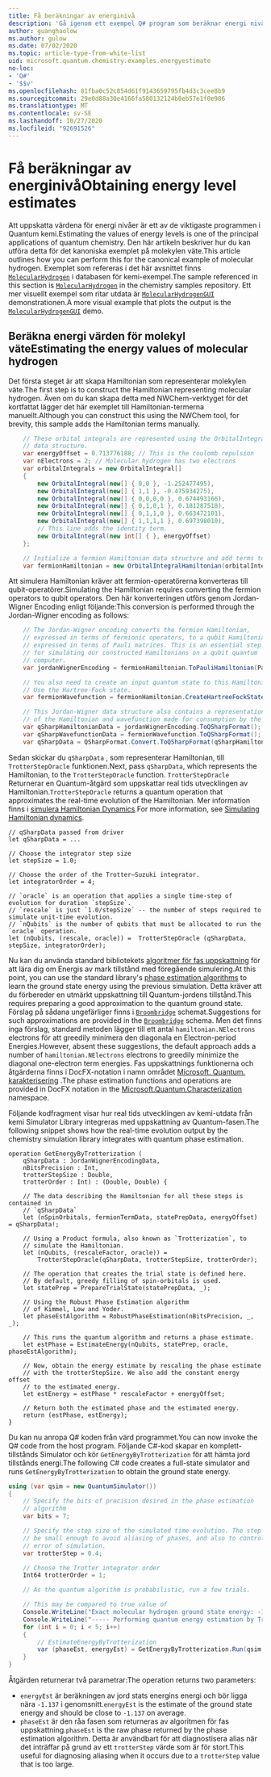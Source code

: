 ```yaml
---
title: Få beräkningar av energinivå
description: 'Gå igenom ett exempel Q# program som beräknar energi nivå värden för molekyl väte.'
author: guanghaolow
ms.author: gulow
ms.date: 07/02/2020
ms.topic: article-type-from-white-list
uid: microsoft.quantum.chemistry.examples.energyestimate
no-loc:
- 'Q#'
- '$$v'
ms.openlocfilehash: 81fba0c52c854d61f9143659795fb4d3c3cee8b9
ms.sourcegitcommit: 29e0d88a30e4166fa580132124b0eb57e1f0e986
ms.translationtype: MT
ms.contentlocale: sv-SE
ms.lasthandoff: 10/27/2020
ms.locfileid: "92691526"
---
```

# <a name="obtaining-energy-level-estimates"></a><span data-ttu-id="bd139-103">Få beräkningar av energinivå</span><span class="sxs-lookup"><span data-stu-id="bd139-103">Obtaining energy level estimates</span></span>
<span data-ttu-id="bd139-104">Att uppskatta värdena för energi nivåer är ett av de viktigaste programmen i Quantum kemi.</span><span class="sxs-lookup"><span data-stu-id="bd139-104">Estimating the values of energy levels is one of the principal applications of quantum chemistry.</span></span> <span data-ttu-id="bd139-105">Den här artikeln beskriver hur du kan utföra detta för det kanoniska exemplet på molekylen väte.</span><span class="sxs-lookup"><span data-stu-id="bd139-105">This article outlines how you can perform this for the canonical example of molecular hydrogen.</span></span> <span data-ttu-id="bd139-106">Exemplet som refereras i det här avsnittet finns [`MolecularHydrogen`](https://github.com/microsoft/Quantum/tree/main/samples/chemistry/MolecularHydrogen) i databasen för kemi-exempel.</span><span class="sxs-lookup"><span data-stu-id="bd139-106">The sample referenced in this section is [`MolecularHydrogen`](https://github.com/microsoft/Quantum/tree/main/samples/chemistry/MolecularHydrogen) in the chemistry samples repository.</span></span> <span data-ttu-id="bd139-107">Ett mer visuellt exempel som ritar utdata är [`MolecularHydrogenGUI`](https://github.com/microsoft/Quantum/tree/main/samples/chemistry/MolecularHydrogenGUI) demonstrationen.</span><span class="sxs-lookup"><span data-stu-id="bd139-107">A more visual example that plots the output is the [`MolecularHydrogenGUI`](https://github.com/microsoft/Quantum/tree/main/samples/chemistry/MolecularHydrogenGUI) demo.</span></span>

## <a name="estimating-the-energy-values-of-molecular-hydrogen"></a><span data-ttu-id="bd139-108">Beräkna energi värden för molekyl väte</span><span class="sxs-lookup"><span data-stu-id="bd139-108">Estimating the energy values of molecular hydrogen</span></span>

<span data-ttu-id="bd139-109">Det första steget är att skapa Hamiltonian som representerar molekylen väte.</span><span class="sxs-lookup"><span data-stu-id="bd139-109">The first step is to construct the Hamiltonian representing molecular hydrogen.</span></span> <span data-ttu-id="bd139-110">Även om du kan skapa detta med NWChem-verktyget för det kortfattat lägger det här exemplet till Hamiltonian-termerna manuellt.</span><span class="sxs-lookup"><span data-stu-id="bd139-110">Although you can construct this using the NWChem tool, for brevity, this sample adds the Hamiltonian terms manually.</span></span>

```csharp
    // These orbital integrals are represented using the OrbitalIntegral
    // data structure.
    var energyOffset = 0.713776188; // This is the coulomb repulsion
    var nElectrons = 2; // Molecular hydrogen has two electrons
    var orbitalIntegrals = new OrbitalIntegral[]
    {
        new OrbitalIntegral(new[] { 0,0 }, -1.252477495),
        new OrbitalIntegral(new[] { 1,1 }, -0.475934275),
        new OrbitalIntegral(new[] { 0,0,0,0 }, 0.674493166),
        new OrbitalIntegral(new[] { 0,1,0,1 }, 0.181287518),
        new OrbitalIntegral(new[] { 0,1,1,0 }, 0.663472101),
        new OrbitalIntegral(new[] { 1,1,1,1 }, 0.697398010),
        // This line adds the identity term.
        new OrbitalIntegral(new int[] { }, energyOffset)
    };

    // Initialize a fermion Hamiltonian data structure and add terms to it.
    var fermionHamiltonian = new OrbitalIntegralHamiltonian(orbitalIntegrals).ToFermionHamiltonian();
```

<span data-ttu-id="bd139-111">Att simulera Hamiltonian kräver att fermion-operatörerna konverteras till qubit-operatörer.</span><span class="sxs-lookup"><span data-stu-id="bd139-111">Simulating the Hamiltonian requires converting the fermion operators to qubit operators.</span></span> <span data-ttu-id="bd139-112">Den här konverteringen utförs genom Jordan-Wigner Encoding enligt följande:</span><span class="sxs-lookup"><span data-stu-id="bd139-112">This conversion is performed through the Jordan-Wigner encoding as follows:</span></span>

```csharp
    // The Jordan-Wigner encoding converts the fermion Hamiltonian, 
    // expressed in terms of fermionic operators, to a qubit Hamiltonian,
    // expressed in terms of Pauli matrices. This is an essential step
    // for simulating our constructed Hamiltonians on a qubit quantum
    // computer.
    var jordanWignerEncoding = fermionHamiltonian.ToPauliHamiltonian(Pauli.QubitEncoding.JordanWigner);

    // You also need to create an input quantum state to this Hamiltonian.
    // Use the Hartree-Fock state.
    var fermionWavefunction = fermionHamiltonian.CreateHartreeFockState(nElectrons);

    // This Jordan-Wigner data structure also contains a representation 
    // of the Hamiltonian and wavefunction made for consumption by the Q# operations.
    var qSharpHamiltonianData = jordanWignerEncoding.ToQSharpFormat();
    var qSharpWavefunctionData = fermionWavefunction.ToQSharpFormat();
    var qSharpData = QSharpFormat.Convert.ToQSharpFormat(qSharpHamiltonianData, qSharpWavefunctionData);
```

<span data-ttu-id="bd139-113">Sedan skickar du `qSharpData` , som representerar Hamiltonian, till `TrotterStepOracle` funktionen.</span><span class="sxs-lookup"><span data-stu-id="bd139-113">Next, pass `qSharpData`, which represents the Hamiltonian, to the `TrotterStepOracle` function.</span></span> <span data-ttu-id="bd139-114">`TrotterStepOracle` Returnerar en Quantum-åtgärd som uppskattar real tids utvecklingen av Hamiltonian.</span><span class="sxs-lookup"><span data-stu-id="bd139-114">`TrotterStepOracle` returns a quantum operation that approximates the real-time evolution of the Hamiltonian.</span></span> <span data-ttu-id="bd139-115">Mer information finns i [simulera Hamiltonian Dynamics](xref:microsoft.quantum.chemistry.concepts.simulationalgorithms).</span><span class="sxs-lookup"><span data-stu-id="bd139-115">For more information, see [Simulating Hamiltonian dynamics](xref:microsoft.quantum.chemistry.concepts.simulationalgorithms).</span></span>

```qsharp
// qSharpData passed from driver
let qSharpData = ... 

// Choose the integrator step size
let stepSize = 1.0;

// Choose the order of the Trotter—Suzuki integrator.
let integratorOrder = 4;

// `oracle` is an operation that applies a single time-step of evolution for duration `stepSize`.
// `rescale` is just `1.0/stepSize` -- the number of steps required to simulate unit-time evolution.
// `nQubits` is the number of qubits that must be allocated to run the `oracle` operation.
let (nQubits, (rescale, oracle)) =  TrotterStepOracle (qSharpData, stepSize, integratorOrder);
```

<span data-ttu-id="bd139-116">Nu kan du använda standard bibliotekets [algoritmer för fas uppskattning](xref:microsoft.quantum.libraries.characterization) för att lära dig om Energis av mark tillstånd med föregående simulering.</span><span class="sxs-lookup"><span data-stu-id="bd139-116">At this point, you can use the standard library's [phase estimation algorithms](xref:microsoft.quantum.libraries.characterization) to learn the ground state energy using the previous simulation.</span></span> <span data-ttu-id="bd139-117">Detta kräver att du förbereder en utmärkt uppskattning till Quantum-jordens tillstånd.</span><span class="sxs-lookup"><span data-stu-id="bd139-117">This requires preparing a good approximation to the quantum ground state.</span></span> <span data-ttu-id="bd139-118">Förslag på sådana ungefärliger finns i [`Broombridge`](xref:microsoft.quantum.libraries.chemistry.schema.broombridge) schemat.</span><span class="sxs-lookup"><span data-stu-id="bd139-118">Suggestions for such approximations are provided in the [`Broombridge`](xref:microsoft.quantum.libraries.chemistry.schema.broombridge) schema.</span></span> <span data-ttu-id="bd139-119">Men det finns inga förslag, standard metoden lägger till ett antal `hamiltonian.NElectrons` electrons för att greedily minimera den diagonala en Electron-period Energies.</span><span class="sxs-lookup"><span data-stu-id="bd139-119">However, absent these suggestions, the default approach adds a number of `hamiltonian.NElectrons` electrons to greedily minimize the diagonal one-electron term energies.</span></span> <span data-ttu-id="bd139-120">Fas uppskattnings funktionerna och åtgärderna finns i DocFX-notation i namn området [Microsoft. Quantum. karakterisering](xref:Microsoft.Quantum.Characterization) .</span><span class="sxs-lookup"><span data-stu-id="bd139-120">The phase estimation functions and operations are provided in DocFX notation in the [Microsoft.Quantum.Characterization](xref:Microsoft.Quantum.Characterization) namespace.</span></span>

<span data-ttu-id="bd139-121">Följande kodfragment visar hur real tids utvecklingen av kemi-utdata från kemi Simulator Library integreras med uppskattning av Quantum-fasen.</span><span class="sxs-lookup"><span data-stu-id="bd139-121">The following snippet shows how the real-time evolution output by the chemistry simulation library integrates with quantum phase estimation.</span></span>

```qsharp
operation GetEnergyByTrotterization (
    qSharpData : JordanWignerEncodingData, 
    nBitsPrecision : Int, 
    trotterStepSize : Double, 
    trotterOrder : Int) : (Double, Double) {
    
    // The data describing the Hamiltonian for all these steps is contained in
    // `qSharpData`
    let (nSpinOrbitals, fermionTermData, statePrepData, energyOffset) = qSharpData!;
    
    // Using a Product formula, also known as `Trotterization`, to
    // simulate the Hamiltonian.
    let (nQubits, (rescaleFactor, oracle)) = 
        TrotterStepOracle(qSharpData, trotterStepSize, trotterOrder);
    
    // The operation that creates the trial state is defined here.
    // By default, greedy filling of spin-orbitals is used.
    let statePrep = PrepareTrialState(statePrepData, _);
    
    // Using the Robust Phase Estimation algorithm
    // of Kimmel, Low and Yoder.
    let phaseEstAlgorithm = RobustPhaseEstimation(nBitsPrecision, _, _);
    
    // This runs the quantum algorithm and returns a phase estimate.
    let estPhase = EstimateEnergy(nQubits, statePrep, oracle, phaseEstAlgorithm);
    
    // Now, obtain the energy estimate by rescaling the phase estimate
    // with the trotterStepSize. We also add the constant energy offset
    // to the estimated energy.
    let estEnergy = estPhase * rescaleFactor + energyOffset;
    
    // Return both the estimated phase and the estimated energy.
    return (estPhase, estEnergy);
}
```

<span data-ttu-id="bd139-122">Du kan nu anropa Q# koden från värd programmet.</span><span class="sxs-lookup"><span data-stu-id="bd139-122">You can now invoke the Q# code from the host program.</span></span> <span data-ttu-id="bd139-123">Följande C#-kod skapar en komplett-tillstånds Simulator och kör `GetEnergyByTrotterization` för att hämta jord tillstånds energi.</span><span class="sxs-lookup"><span data-stu-id="bd139-123">The following C# code creates a full-state simulator and runs `GetEnergyByTrotterization` to obtain the ground state energy.</span></span>

```csharp
using (var qsim = new QuantumSimulator())
{
    // Specify the bits of precision desired in the phase estimation 
    // algorithm
    var bits = 7;

    // Specify the step size of the simulated time evolution. The step size needs to
    // be small enough to avoid aliasing of phases, and also to control the
    // error of simulation.
    var trotterStep = 0.4;

    // Choose the Trotter integrator order
    Int64 trotterOrder = 1;

    // As the quantum algorithm is probabilistic, run a few trials.

    // This may be compared to true value of
    Console.WriteLine("Exact molecular hydrogen ground state energy: -1.137260278.\n");
    Console.WriteLine("----- Performing quantum energy estimation by Trotter simulation algorithm");
    for (int i = 0; i < 5; i++)
    {
        // EstimateEnergyByTrotterization
        var (phaseEst, energyEst) = GetEnergyByTrotterization.Run(qsim, qSharpData, bits, trotterStep, trotterOrder).Result;
    }
}
```

<span data-ttu-id="bd139-124">Åtgärden returnerar två parametrar:</span><span class="sxs-lookup"><span data-stu-id="bd139-124">The operation returns two parameters:</span></span> 

- <span data-ttu-id="bd139-125">`energyEst` är beräkningen av jord stats energins energi och bör ligga nära `-1.137` i genomsnitt.</span><span class="sxs-lookup"><span data-stu-id="bd139-125">`energyEst` is the estimate of the ground state energy and should be close to `-1.137` on average.</span></span> 
- <span data-ttu-id="bd139-126">`phaseEst` är den råa fasen som returneras av algoritmen för fas uppskattning.</span><span class="sxs-lookup"><span data-stu-id="bd139-126">`phaseEst` is the raw phase returned by the phase estimation algorithm.</span></span> <span data-ttu-id="bd139-127">Detta är användbart för att diagnostisera alias när det inträffar på grund av ett `trotterStep` värde som är för stort.</span><span class="sxs-lookup"><span data-stu-id="bd139-127">This useful for diagnosing aliasing when it occurs due to a `trotterStep` value that is too large.</span></span>
